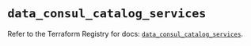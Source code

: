 # `data_consul_catalog_services`

Refer to the Terraform Registry for docs: [`data_consul_catalog_services`](https://registry.terraform.io/providers/hashicorp/consul/2.22.0/docs/data-sources/catalog_services).
